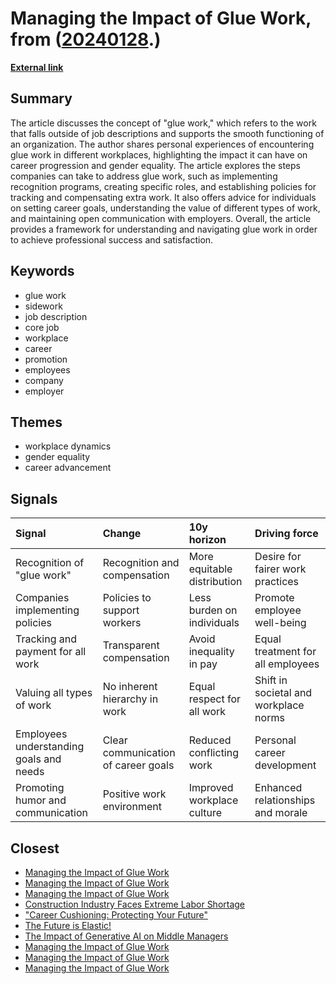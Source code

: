 # __Managing the Impact of Glue Work__, from ([20240128](https://kghosh.substack.com/p/20240128).)

__[External link](https://spin.atomicobject.com/glue-work-strategies/)__



## Summary

The article discusses the concept of "glue work," which refers to the work that falls outside of job descriptions and supports the smooth functioning of an organization. The author shares personal experiences of encountering glue work in different workplaces, highlighting the impact it can have on career progression and gender equality. The article explores the steps companies can take to address glue work, such as implementing recognition programs, creating specific roles, and establishing policies for tracking and compensating extra work. It also offers advice for individuals on setting career goals, understanding the value of different types of work, and maintaining open communication with employers. Overall, the article provides a framework for understanding and navigating glue work in order to achieve professional success and satisfaction.

## Keywords

* glue work
* sidework
* job description
* core job
* workplace
* career
* promotion
* employees
* company
* employer

## Themes

* workplace dynamics
* gender equality
* career advancement

## Signals

| Signal                                  | Change                              | 10y horizon                 | Driving force                         |
|:----------------------------------------|:------------------------------------|:----------------------------|:--------------------------------------|
| Recognition of "glue work"              | Recognition and compensation        | More equitable distribution | Desire for fairer work practices      |
| Companies implementing policies         | Policies to support workers         | Less burden on individuals  | Promote employee well-being           |
| Tracking and payment for all work       | Transparent compensation            | Avoid inequality in pay     | Equal treatment for all employees     |
| Valuing all types of work               | No inherent hierarchy in work       | Equal respect for all work  | Shift in societal and workplace norms |
| Employees understanding goals and needs | Clear communication of career goals | Reduced conflicting work    | Personal career development           |
| Promoting humor and communication       | Positive work environment           | Improved workplace culture  | Enhanced relationships and morale     |

## Closest

* [Managing the Impact of Glue Work](2fb7b96a3a75b9792a8942b3c3af7db5)
* [Managing the Impact of Glue Work](2fb7b96a3a75b9792a8942b3c3af7db5)
* [Managing the Impact of Glue Work](2fb7b96a3a75b9792a8942b3c3af7db5)
* [Construction Industry Faces Extreme Labor Shortage](9439e069670182ab70d681f007704c33)
* ["Career Cushioning: Protecting Your Future"](9f6a82373421931ea7e960ae526ff457)
* [The Future is Elastic!](07f58082de6736a23fae6143ab961f07)
* [The Impact of Generative AI on Middle Managers](4427e1d7ce3ce8d0a6f40cb808f69b6a)
* [Managing the Impact of Glue Work](2fb7b96a3a75b9792a8942b3c3af7db5)
* [Managing the Impact of Glue Work](2fb7b96a3a75b9792a8942b3c3af7db5)
* [Managing the Impact of Glue Work](2fb7b96a3a75b9792a8942b3c3af7db5)